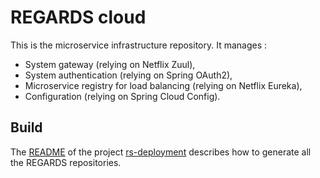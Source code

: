 # REGARDS cloud

This is the microservice infrastructure repository. It manages :
* System gateway (relying on Netflix Zuul),
* System authentication (relying on Spring OAuth2),
* Microservice registry for load balancing (relying on Netflix Eureka),
* Configuration (relying on Spring Cloud Config).

## Build
The [README](https://github.com/RegardsOss/regards-deployment/blob/master/README.md) of the project [rs-deployment](https://github.com/RegardsOss/regards-deployment) describes how to generate all the REGARDS repositories.

